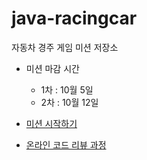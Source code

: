 # java-racingcar
자동차 경주 게임 미션 저장소

* 미션 마감 시간
  * 1차 : 10월 5일
  * 2차 : 10월 12일
  
* [미션 시작하기]()
 
* [온라인 코드 리뷰 과정](https://github.com/backlo-study-programing/java-racingcar/issues/2)
